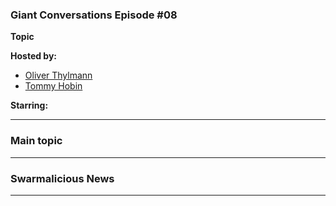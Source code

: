 
### Giant Conversations Episode #08

**Topic** 



**Hosted by:** 

* [Oliver Thylmann](https://twitter.com/othylmann)
* [Tommy Hobin](https://twitter.com/tommyhobin)

**Starring:**


------------------------------------------------------------------------------------------------------------------------------
### Main topic


------------------------------------------------------------------------------------------------------------------------------

### Swarmalicious News 


------------------------------------------------------------------------------------------------------------------------------

